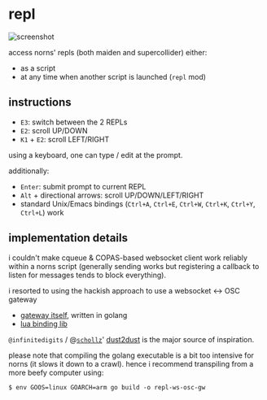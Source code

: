 # repl

![screenshot](https://norns.community/community/eigen/repl.png)

access norns' repls (both maiden and supercollider) either:
- as a script
- at any time when another script is launched (`repl` mod)


## instructions

- `E3`: switch between the 2 REPLs
- `E2`: scroll UP/DOWN
- `K1` + `E2`: scroll LEFT/RIGHT

using a keyboard, one can type / edit at the prompt.

additionally:

- `Enter`: submit prompt to current REPL
- `Alt` + directional arrows: scroll UP/DOWN/LEFT/RIGHT
- standard Unix/Emacs bindings (`Ctrl+A`, `Ctrl+E`, `Ctrl+W`, `Ctrl+K`, `Ctrl+Y`, `Ctrl+L`) work


## implementation details

i couldn't make cqueue & COPAS-based websocket client work reliably within a norns script (generally sending works but registering a callback to listen for messages tends to block everything).

i resorted to using the hackish approach to use a websocket <-> OSC gateway
- [gateway itself](./main.go), written in golang
- [lua binding lib](./lib/repl_osc_gw.lua)

`@infinitedigits` / @[`schollz`](https://github.com/schollz)' [dust2dust](https://github.com/schollz/dust2dust) is the major source of inspiration.

please note that compiling the golang executable is a bit too intensive for norns (it slows it down to a crawl). hence i recommend transpiling from a more beefy computer using:

    $ env GOOS=linux GOARCH=arm go build -o repl-ws-osc-gw
